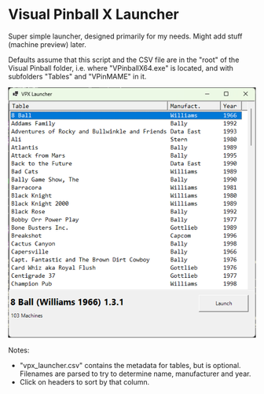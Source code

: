 # Visual Pinball X Launcher

 Super simple launcher, designed primarily for my needs.  Might add stuff (machine preview) later.

 Defaults assume that this script and the CSV file are in the "root" of the Visual Pinball folder, i.e. where "VPinballX64.exe" is located, and with subfolders "Tables" and "VPinMAME" in it.

![Launcher](vpx_launcher.png "Visual Pinball X Launcher")

Notes:

* "vpx_launcher.csv" contains the metadata for tables, but is optional.  Filenames are parsed to try to determine name, manufacturer and year.
* Click on headers to sort by that column.
